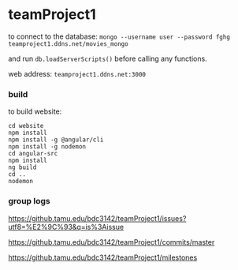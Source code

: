 # teamProject1

to connect to the database:
`mongo --username user --password fghg teamproject1.ddns.net/movies_mongo`

and run `db.loadServerScripts()` before calling any functions.

web address: `teamproject1.ddns.net:3000`

### build

to build website:

`cd website`  
`npm install`  
`npm install -g @angular/cli`  
`npm install -g nodemon`  
`cd angular-src`  
`npm install`  
`ng build`  
`cd ..`  
`nodemon`



### group logs

https://github.tamu.edu/bdc3142/teamProject1/issues?utf8=%E2%9C%93&q=is%3Aissue

https://github.tamu.edu/bdc3142/teamProject1/commits/master

https://github.tamu.edu/bdc3142/teamProject1/milestones

